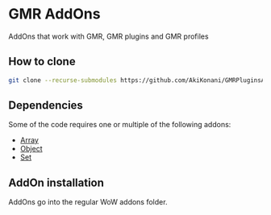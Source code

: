 # GMR AddOns

AddOns that work with GMR, GMR plugins and GMR profiles

## How to clone

```sh
git clone --recurse-submodules https://github.com/AkiKonani/GMRPluginsAndProfiles.git
```

## Dependencies

Some of the code requires one or multiple of the following addons:

* [Array](https://github.com/SanjoSolutions/LuaArray)
* [Object](https://github.com/SanjoSolutions/LuaObject)
* [Set](https://github.com/SanjoSolutions/LuaSet)

## AddOn installation

AddOns go into the regular WoW addons folder.

